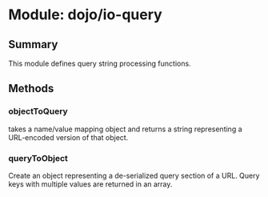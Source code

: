# Module: dojo/io-query

## Summary

This module defines query string processing functions.
## Methods

### objectToQuery
takes a name/value mapping object and returns a string representing
a URL-encoded version of that object.

### queryToObject
Create an object representing a de-serialized query section of a
URL. Query keys with multiple values are returned in an array.


